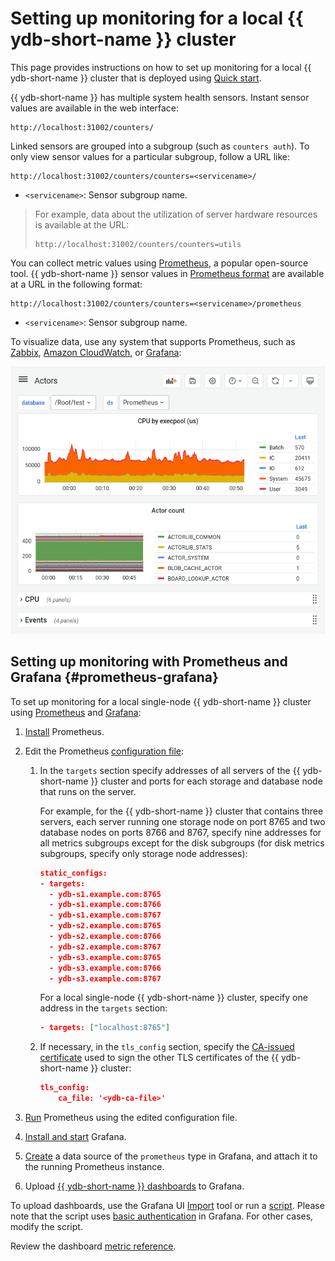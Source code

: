 # Setting up monitoring for a local {{ ydb-short-name }} cluster

This page provides instructions on how to set up monitoring for a local {{ ydb-short-name }} cluster that is deployed using [Quick start](../../quickstart.md).

{{ ydb-short-name }} has multiple system health sensors. Instant sensor values are available in the web interface:

```http
http://localhost:31002/counters/
```

Linked sensors are grouped into a subgroup (such as `counters auth`). To only view sensor values for a particular subgroup, follow a URL like:

```http
http://localhost:31002/counters/counters=<servicename>/
```

* `<servicename>`: Sensor subgroup name.

> For example, data about the utilization of server hardware resources is available at the URL:
>
> ```http
> http://localhost:31002/counters/counters=utils
> ```

You can collect metric values using [Prometheus](https://prometheus.io/), a popular open-source tool. {{ ydb-short-name }} sensor values in [Prometheus format](https://prometheus.io/docs/instrumenting/exposition_formats/) are available at a URL in the following format:

```http
http://localhost:31002/counters/counters=<servicename>/prometheus
```

* `<servicename>`: Sensor subgroup name.

To visualize data, use any system that supports Prometheus, such as [Zabbix](https://www.zabbix.com/), [Amazon CloudWatch](https://aws.amazon.com/cloudwatch/), or [Grafana](https://grafana.com/):

![grafana-actors](../../_assets/grafana-actors.png)

## Setting up monitoring with Prometheus and Grafana {#prometheus-grafana}

To set up monitoring for a local single-node {{ ydb-short-name }} cluster using [Prometheus](https://prometheus.io/) and [Grafana](https://grafana.com/):

1. [Install](https://prometheus.io/docs/prometheus/latest/getting_started) Prometheus.

1. Edit the Prometheus [configuration file](https://github.com/ydb-platform/ydb/tree/main/ydb/deploy/grafana_dashboards/local_ydb_prometheus.yml):

    1. In the `targets` section specify addresses of all servers of the {{ ydb-short-name }} cluster and ports for each storage and database node that runs on the server.

        For example, for the {{ ydb-short-name }} cluster that contains three servers, each server running one storage node on port 8765 and two database nodes on ports 8766 and 8767, specify nine addresses for all metrics subgroups except for the disk subgroups (for disk metrics subgroups, specify only storage node addresses):

        ```json
        static_configs:
        - targets:
          - ydb-s1.example.com:8765
          - ydb-s1.example.com:8766
          - ydb-s1.example.com:8767
          - ydb-s2.example.com:8765
          - ydb-s2.example.com:8766
          - ydb-s2.example.com:8767
          - ydb-s3.example.com:8765
          - ydb-s3.example.com:8766
          - ydb-s3.example.com:8767
        ```

        For a local single-node {{ ydb-short-name }} cluster, specify one address in the `targets` section:

        ```json
        - targets: ["localhost:8765"]
        ```

    2. If necessary, in the `tls_config` section, specify the [CA-issued certificate](../manual/initial-deployment.md#tls-certificates) used to sign the other TLS certificates of the {{ ydb-short-name }} cluster:

       ```json
       tls_config:
           ca_file: '<ydb-ca-file>'
       ```

2. [Run](https://prometheus.io/docs/prometheus/latest/getting_started/#starting-prometheus) Prometheus using the edited configuration file.

3. [Install and start](https://grafana.com/docs/grafana/latest/getting-started/getting-started/) Grafana.

4. [Create](https://prometheus.io/docs/visualization/grafana/#creating-a-prometheus-data-source) a data source of the `prometheus` type in Grafana, and attach it to the running Prometheus instance.

5. Upload [{{ ydb-short-name }} dashboards](https://github.com/ydb-platform/ydb/tree/main/ydb/deploy/helm/ydb-prometheus/dashboards) to Grafana.

To upload dashboards, use the Grafana UI [Import](https://grafana.com/docs/grafana/latest/dashboards/export-import/#import-dashboard) tool or run a [script](https://github.com/ydb-platform/ydb/tree/main/ydb/deploy/grafana_dashboards/local_upload_dashboards.sh). Please note that the script uses [basic authentication](https://grafana.com/docs/grafana/latest/http_api/create-api-tokens-for-org/#authentication) in Grafana. For other cases, modify the script.

Review the dashboard [metric reference](../../reference/observability/metrics/grafana-dashboards.md).
